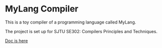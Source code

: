MyLang Compiler
===

This is a toy compiler of a programming language called MyLang.

The project is set up for SJTU SE302: Compilers Principles and Techniques.

[Doc is here](https://gaocegege.github.io/CompilerLab)

